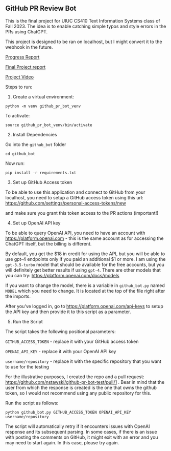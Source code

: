 ## GitHub PR Review Bot

This is the final project for UIUC CS410 Text Information Systems class of Fall 2023. The idea is to enable catching simple typos and style errors in the PRs using ChatGPT.

This project is designed to be ran on localhost, but I might convert it to the webhook in the future.

[Progress Report](https://github.com/nstawski/CS410-final-project/blob/main/Nina_Stawski_Final_Project_Progress_Report_updated.pdf)

[Final Project report](https://github.com/nstawski/CS410-final-project/blob/main/Nina_Stawski_Final_Project_Report.pdf)

[Project Video](https://www.youtube.com/watch?v=IpcNBNLbRoo)

Steps to run:

1. Create a virtual environment:

```
python -m venv github_pr_bot_venv
```

To activate:
```
source github_pr_bot_venv/bin/activate
```
2. Install Dependencies

Go into the `github_bot` folder 

```
cd github_bot
```

Now run:

```
pip install -r requirements.txt
```

3. Set up GitHub Access token

To be able to use this application and connect to GitHub from your localhost, you need to setup a GitHub access token using this url: https://github.com/settings/personal-access-tokens/new

and make sure you grant this token access to the PR actions (important!)

4. Set up OpenAI API key

To be able to query OpenAI API, you need to have an account with https://platform.openai.com - this is the same account as for accessing the ChatGPT itself, but the billing is different.

By default, you get the $18 in credit for using the API, but you will be able to use gpt-4 endpoints only if you paid an additional $1 or more. I am using the `gpt-3.5-turbo` model that should be available for the free accounts, but you will definitely get better results if using `gpt-4`. There are other models that you can try: https://platform.openai.com/docs/models

If you want to change the model, there is a variable in `github_bot.py` named `MODEL` which you need to change. It is located at the top of the file right after the imports.

After you've logged in, go to https://platform.openai.com/api-keys to setup the API key and then provide it to this script as a parameter.

5. Run the Script

The script takes the following positional parameters:

`GITHUB_ACCESS_TOKEN` - replace it with your GitHub access token

`OPENAI_API_KEY` - replace it with your OpenAI API key

`username/repository` - replace it with the specific repository that you want to use for the testing


For the illustrative purposes, I created the repo and a pull request: https://github.com/nstawski/github-pr-bot-test/pull/1 . Bear in mind that the user from which the response is created is the one that owns the github token, so I would not recommend using any public repository for this.

Run the script as follows:

```
python github_bot.py GITHUB_ACCESS_TOKEN OPENAI_API_KEY username/repository
```

The script will automatically retry if it encounters issues with OpenAI response and its subsequent parsing. In some cases, if there is an issue with posting the comments on GitHub, it might exit with an error and you may need to start again. In this case, please try again.